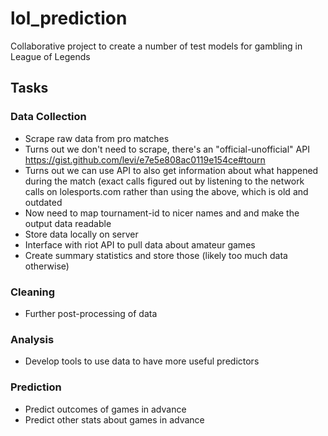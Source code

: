 # lol_prediction
Collaborative project to create a number of test models for gambling in League of Legends

## Tasks

### Data Collection
* Scrape raw data from pro matches
 * Turns out we don't need to scrape, there's an "official-unofficial" API https://gist.github.com/levi/e7e5e808ac0119e154ce#tourn
 * Turns out we can use API to also get information about what happened during the match (exact calls figured out by listening to the network calls on lolesports.com rather than using the above, which is old and outdated
 * Now need to map tournament-id to nicer names and and make the output data readable
* Store data locally on server
* Interface with riot API to pull data about amateur games
 * Create summary statistics and store those (likely too much data otherwise)

### Cleaning
* Further post-processing of data

### Analysis
* Develop tools to use data to have more useful predictors

### Prediction
* Predict outcomes of games in advance
* Predict other stats about games in advance